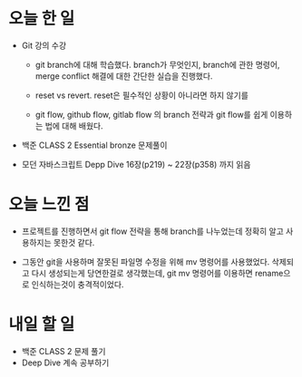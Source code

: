 # 오늘 한 일

-   Git 강의 수강

    -   git branch에 대해 학습했다. branch가 무엇인지, branch에 관한 명령어, merge conflict 해결에 대한 간단한 실습을 진행했다.

    -   reset vs revert. reset은 필수적인 상황이 아니라면 하지 않기를

    -   git flow, github flow, gitlab flow 의 branch 전략과 git flow를 쉽게 이용하는 법에 대해 배웠다.

-   백준 CLASS 2 Essential bronze 문제풀이

-   모던 자바스크립트 Depp Dive 16장(p219) ~ 22장(p358) 까지 읽음

# 오늘 느낀 점

-   프로젝트를 진행하면서 git flow 전략을 통해 branch를 나누었는데 정확히 알고 사용하지는 못한것 같다.

-   그동안 git을 사용하며 잘못된 파일명 수정을 위해 mv 명령어를 사용했었다. 삭제되고 다시 생성되는게 당연한걸로 생각했는데, git mv 명령어를 이용하면 rename으로 인식하는것이 충격적이었다.

# 내일 할 일

-   백준 CLASS 2 문제 풀기
-   Deep Dive 계속 공부하기
